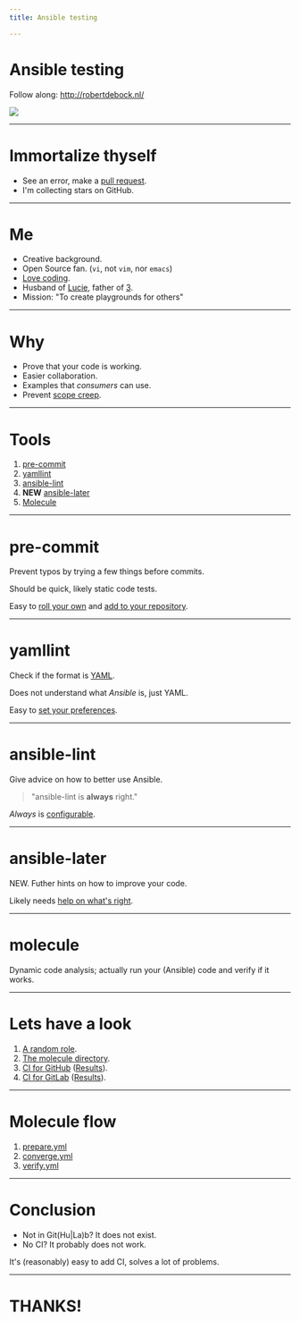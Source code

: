 ```yaml
---
title: Ansible testing

---
```


# Ansible testing

Follow along: http://robertdebock.nl/

<img src="https://api.qrserver.com/v1/create-qr-code/?size=350x350&data=http://robertdebock.nl/presentations/ansible-testing/"/>

---

# Immortalize thyself

- See an error, make a [pull request](https://github.com/robertdebock/presentations).
- I'm collecting stars on GitHub.

---

# Me

- Creative background.
- Open Source fan. (`vi`, not `vim`, nor `emacs`)
- [Love coding](https://github.com/robertdebock).
- Husband of [Lucie](https://mylucie.com/), father of [3](https://raw.githubusercontent.com/robertdebock/presentations/master/images/3.jpg).
- Mission: "To create playgrounds for others"

---

# Why

- Prove that your code is working.
- Easier collaboration.
- Examples that _consumers_ can use.
- Prevent [scope creep](https://en.wikipedia.org/wiki/Scope_creep).

---

# Tools

1. [pre-commit](https://pre-commit.com/)
2. [yamllint](https://yamllint.readthedocs.io/en/stable/)
3. [ansible-lint](https://ansible-lint.readthedocs.io/en/latest/)
4. **NEW** [ansible-later](https://ansible-later.geekdocs.de/)
1. [Molecule](https://molecule.readthedocs.io/en/latest/)

----

# pre-commit

Prevent typos by trying a few things before commits.

Should be quick, likely static code tests.

Easy to [roll your own](https://github.com/robertdebock/pre-commit) and [add to your repository](https://github.com/robertdebock/ansible-role-haproxy/blob/master/.pre-commit-config.yaml).

----

# yamllint

Check if the format is [YAML](https://yaml.org/).

Does not understand what _Ansible_ is, just YAML.

Easy to [set your preferences](https://github.com/robertdebock/ansible-role-haproxy/blob/master/.yamllint).

----

# ansible-lint

Give advice on how to better use Ansible.

> "ansible-lint is **always** right."

_Always_ is [configurable](https://github.com/robertdebock/ansible-role-haproxy/blob/master/.ansible-lint).

----

# ansible-later

NEW. Futher hints on how to improve your code.

Likely needs [help on what's right](https://github.com/robertdebock/ansible-role-haproxy/blob/master/.later.yml).

----

# molecule

Dynamic code analysis; actually run your (Ansible) code and verify if it works.

---

# Lets have a look

1. [A random role](https://github.com/robertdebock/ansible-role-haproxy).
2. [The molecule directory](https://github.com/robertdebock/ansible-role-haproxy/tree/master/molecule/default).
3. [CI for GitHub](https://github.com/robertdebock/ansible-role-haproxy/blob/master/.github/workflows/molecule.yml) ([Results](https://github.com/robertdebock/ansible-role-haproxy/actions)).
4. [CI for GitLab](https://github.com/robertdebock/ansible-role-haproxy/blob/master/.gitlab-ci.yml) ([Results](https://gitlab.com/robertdebock/ansible-role-haproxy/-/pipelines)).

----

# Molecule flow

1. [prepare.yml](https://github.com/robertdebock/ansible-role-haproxy/blob/master/molecule/default/prepare.yml)
2. [converge.yml](https://github.com/robertdebock/ansible-role-haproxy/blob/master/molecule/default/converge.yml)
3. [verify.yml](https://github.com/robertdebock/ansible-role-haproxy/blob/master/molecule/default/verify.yml)

---

# Conclusion

- Not in Git(Hu|La)b? It does not exist.
- No CI? It probably does not work.

It's (reasonably) easy to add CI, solves a lot of problems.

---

# THANKS!
